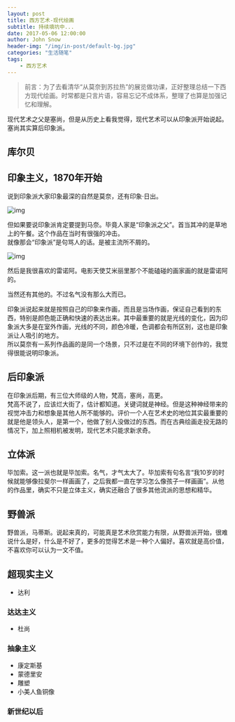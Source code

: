 ```yaml
---
layout: post
title: 西方艺术-现代绘画
subtitle: 持续填坑中...
date: 2017-05-06 12:00:00
author: John Snow
header-img: "/img/in-post/default-bg.jpg"
categories: "生活随笔"
tags:
    - 西方艺术
---
```


> 前言：为了去看清华“从莫奈到苏拉热”的展览做功课，正好整理总结一下西方现代绘画。时常都是只言片语，容易忘记不成体系，整理了也算是加强记忆和理解。

现代艺术之父是塞尚，但是从历史上看我觉得，现代艺术可以从印象派开始说起。塞尚其实算后印象派。

## 库尔贝

## 印象主义，1870年开始
说到印象派大家印象最深的自然是莫奈，还有印象·日出。  <!-- more -->

![img](/img/in-post/list-west-modern-paint/yinxiang-richu.jpeg)


但如果要说印象派肯定要提到马奈。毕竟人家是“印象派之父”。首当其冲的是草地上的午餐。这个作品在当时有很强的冲击。  
就像那会“印象派”是句骂人的话。是被主流所不屑的。

![img](/img/in-post/list-west-modern-paint/caodishangdewucan.jpg)


然后是我很喜欢的雷诺阿。电影天使艾米丽里那个不能磕碰的画家画的就是雷诺阿的。

当然还有其他的。不过名气没有那么大而已。

印象派说起来就是按照自己的印象来作画，而且是当场作画，保证自己看到的东西，特别是颜色能正确和快速的表达出来。其中最重要的就是光线的变化，因为印象派大多是在室外作画，光线的不同，颜色冷暖，色调都会有所区别，这也是印象派让人吸引的地方。  
所以莫奈有一系列作品画的是同一个场景，只不过是在不同的环境下创作的，我觉得很能说明印象派。


## 后印象派
在印象派后期，有三位大师级的人物，梵高，塞尚，高更。  
梵高不说了，应该烂大街了，估计都知道。关键词就是神经。但是这种神经带来的视觉冲击力和想象是其他人所不能够的。评价一个人在艺术史的地位其实最重要的就是他是领头人，是第一个，他做了别人没做过的东西。而在古典绘画走投无路的情况下，加上照相机被发明，现代艺术只能求新求奇。


## 立体派
毕加索。这一派也就是毕加索。名气，才气太大了。毕加索有句名言“我10岁的时候就能够像拉斐尔一样画画了，之后我都一直在学习怎么像孩子一样画画”。从他的作品里，确实不只是立体主义，确实还融合了很多其他流派的思想和精华。

## 野兽派
野兽派，马蒂斯。说起来真的，可能真是艺术欣赏能力有限，从野兽派开始，很难说什么是好，什么是不好了，更多的觉得艺术是一种个人偏好。喜欢就是高价值，不喜欢你可以认为一文不值。


## 超现实主义
- 达利

### 达达主义
- 杜尚

### 抽象主义
- 康定斯基
- 蒙德里安
- 雕塑
- 小美人鱼铜像

### 新世纪以后
